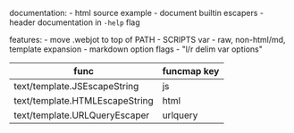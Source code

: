 documentation:
	- html source example
	- document builtin escapers
	- header documentation in `-help` flag

features:
	- move .webjot to top of PATH
	- SCRIPTS var
	- raw, non-html/md, template expansion
	- markdown option flags
	- "l/r delim var options"

| func                           | funcmap key |
| ----                           | ----        |
| text/template.JSEscapeString   | js          |
| text/template.HTMLEscapeString | html        |
| text/template.URLQueryEscaper  | urlquery    |
